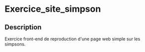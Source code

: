 # Exercice_site_simpson
## Description
Exercice front-end de reproduction d'une page web simple sur les simpsons.
